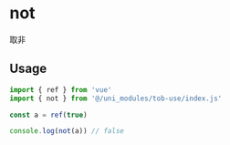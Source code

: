 # not

取非

## Usage

```js
import { ref } from 'vue'
import { not } from '@/uni_modules/tob-use/index.js'

const a = ref(true)

console.log(not(a)) // false
```

